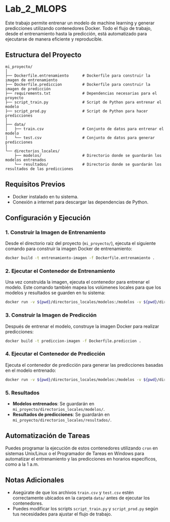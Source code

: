 # Lab_2_MLOPS

Este trabajo permite entrenar un modelo de machine learning y generar predicciones utilizando contenedores Docker. Todo el flujo de trabajo, desde el entrenamiento hasta la predicción, está automatizado para ejecutarse de manera eficiente y reproducible.

## Estructura del Proyecto

```
mi_proyecto/
│
├── Dockerfile.entrenamiento      # Dockerfile para construir la imagen de entrenamiento
├── Dockerfile.prediccion         # Dockerfile para construir la imagen de predicción
├── requirements.txt              # Dependencias necesarias para el proyecto
├── script_train.py               # Script de Python para entrenar el modelo
├── script_prod.py                # Script de Python para hacer predicciones
│
├── data/
│   ├── train.csv                 # Conjunto de datos para entrenar el modelo
│   └── test.csv                  # Conjunto de datos para generar predicciones
│
└── directorios_locales/
    ├── modelos/                  # Directorio donde se guardarán los modelos entrenados
    └── resultados/               # Directorio donde se guardarán los resultados de las predicciones
```

## Requisitos Previos

- Docker instalado en tu sistema.
- Conexión a internet para descargar las dependencias de Python.

## Configuración y Ejecución

### 1. Construir la Imagen de Entrenamiento

Desde el directorio raíz del proyecto (`mi_proyecto/`), ejecuta el siguiente comando para construir la imagen Docker de entrenamiento:

```bash
docker build -t entrenamiento-imagen -f Dockerfile.entrenamiento .
```

### 2. Ejecutar el Contenedor de Entrenamiento

Una vez construida la imagen, ejecuta el contenedor para entrenar el modelo. Este comando también mapea los volúmenes locales para que los modelos y resultados se guarden en tu sistema:

```bash
docker run -v ${pwd}/directorios_locales/modelos:/modelos -v ${pwd}/directorios_locales/resultados:/resultados entrenamiento-imagen
```

### 3. Construir la Imagen de Predicción

Después de entrenar el modelo, construye la imagen Docker para realizar predicciones:

```bash
docker build -t prediccion-imagen -f Dockerfile.prediccion .
```

### 4. Ejecutar el Contenedor de Predicción

Ejecuta el contenedor de predicción para generar las predicciones basadas en el modelo entrenado:

```bash
docker run -v ${pwd}/directorios_locales/modelos:/modelos -v ${pwd}/directorios_locales/resultados:/resultados -v ${pwd}/data:/data prediccion-imagen
```

### 5. Resultados

- **Modelos entrenados**: Se guardarán en `mi_proyecto/directorios_locales/modelos/`.
- **Resultados de predicciones**: Se guardarán en `mi_proyecto/directorios_locales/resultados/`.

## Automatización de Tareas

Puedes programar la ejecución de estos contenedores utilizando `cron` en sistemas Unix/Linux o el Programador de Tareas en Windows para automatizar el entrenamiento y las predicciones en horarios específicos, como a la 1 a.m.

## Notas Adicionales

- Asegúrate de que los archivos `train.csv` y `test.csv` estén correctamente ubicados en la carpeta `data/` antes de ejecutar los contenedores.
- Puedes modificar los scripts `script_train.py` y `script_prod.py` según tus necesidades para ajustar el flujo de trabajo.

